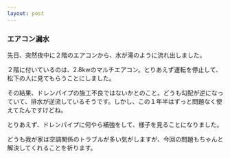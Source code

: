 ```yaml
---
layout: post
---
```

<h3>エアコン漏水</h3>
<p>先日、突然夜中に２階のエアコンから、水が滝のように流れ出しました。</p>
<p>２階に付いているのは、2.8kwのマルチエアコン。とりあえず運転を停止して、松下の人に見てもらうことにしました。</p>
<p>その結果、ドレンパイプの施工不良ではないかとのこと。どうも勾配が逆になっていて、排水が逆流しているそうです。しかし、この１年半はずっと問題なく使えてたんですけどね。</p>
<p>とりあえず、ドレンパイプに何やら補強をして、様子を見ることになりました。</p>
<p>どうも我が家は空調関係のトラブルが多い気がしますが、今回の問題もちゃんと解決してくれることを祈ります。</p>

